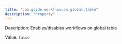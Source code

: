 ```yaml
---
title: "com.glide.workflow.on.global.table"
description: "Property"
---
```


Description: Enables/disables workflows on global table

Value: `false`